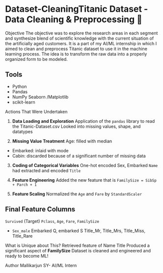 # Dataset-CleaningTitanic Dataset - Data Cleaning & Preprocessing 🚢

Objective The objective was to explore the research areas in each segment and synthesize blend of scientific knowledge with the current situation of the artificially aged customers.
It is a part of my AI/ML internship in which I aimed to clean and preprocess Titanic dataset to use it in the machine learning process. The idea is to transform the raw data into a properly organized form to be modeled.


## Tools
- Python
- Pandas
- NumPy
Seaborn /Matplotlib
- scikit-learn


Actions That Were Undertaken

1. **Data Loading and Exploration**
Application of the `pandas` library to read the Titanic-Dataset.csv
Looked into missing values, shape, and datatypes

2. **Missing Value Treatment**
Age: filled with median
- Embarked: inlaid with mode
- Cabin: discarded because of a significant number of missing data

3. **Coding of Categorical Variables**
One-hot encoded Sex, Embarked
`Name` had extracted and encoded `Title`

4. **Feature Engineering**
Added the new feature that is `FamilySize = SibSp + Parch + 1`

5. **Feature Scaling**
Normalized the `Age` and `Fare` by `StandardScaler`


## Final Feature Columns
`Survived` (Target)
`Pclass`, `Age`, `Fare`, `FamilySize`
- `Sex_male`
Embarked Q, embarked S
Title_Mr, Title_Mrs, Title_Miss, Title_Rare


What is Unique about This?
Retrieved feature of Name Title
Produced a significant aspect of **FamilySize**
Dataset is cleaned and engineered and ready to become ML!

Author
Mallikarjun SY- AI/ML Intern
